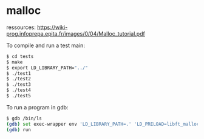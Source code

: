# malloc

ressources: https://wiki-prog.infoprepa.epita.fr/images/0/04/Malloc_tutorial.pdf

To compile and run a test main:
```bash
$ cd tests
$ make
$ export LD_LIBRARY_PATH="../"
$ ./test1
$ ./test2
$ ./test3
$ ./test4
$ ./test5
```

To run a program in gdb:
```bash
$ gdb /bin/ls
(gdb) set exec-wrapper env 'LD_LIBRARY_PATH=.' 'LD_PRELOAD=libft_malloc.so'
(gdb) run
```
